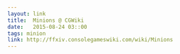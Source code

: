 ```yaml
---
layout: link
title:  Minions @ CGWiki
date:   2015-08-24 03::00
tags: minion
link: http://ffxiv.consolegameswiki.com/wiki/Minions
---
```


